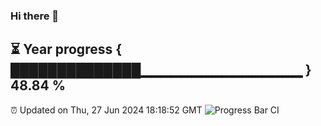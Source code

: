 ### Hi there 👋
⏳ Year progress { ██████████████▁▁▁▁▁▁▁▁▁▁▁▁▁▁▁▁ } 48.84 %
---
⏰ Updated on Thu, 27 Jun 2024 18:18:52 GMT
![Progress Bar CI](https://github.com/liununu/liununu/workflows/Progress%20Bar%20CI/badge.svg)
